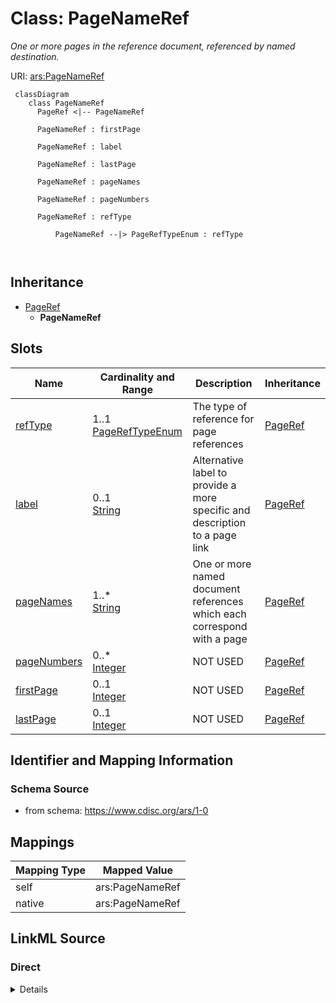 # Class: PageNameRef


_One or more pages in the reference document, referenced by named destination._





URI: [ars:PageNameRef](https://www.cdisc.org/ars/1-0/PageNameRef)




```mermaid
 classDiagram
    class PageNameRef
      PageRef <|-- PageNameRef
      
      PageNameRef : firstPage
        
      PageNameRef : label
        
      PageNameRef : lastPage
        
      PageNameRef : pageNames
        
      PageNameRef : pageNumbers
        
      PageNameRef : refType
        
          PageNameRef --|> PageRefTypeEnum : refType
        
      
```




## Inheritance
* [PageRef](PageRef.md)
    * **PageNameRef**



## Slots

| Name | Cardinality and Range | Description | Inheritance |
| ---  | --- | --- | --- |
| [refType](refType.md) | 1..1 <br/> [PageRefTypeEnum](PageRefTypeEnum.md) | The type of reference for page references | [PageRef](PageRef.md) |
| [label](label.md) | 0..1 <br/> [String](String.md) | Alternative label to provide a more specific and description to a page link | [PageRef](PageRef.md) |
| [pageNames](pageNames.md) | 1..* <br/> [String](String.md) | One or more named document references which each correspond with a page | [PageRef](PageRef.md) |
| [pageNumbers](pageNumbers.md) | 0..* <br/> [Integer](Integer.md) | NOT USED | [PageRef](PageRef.md) |
| [firstPage](firstPage.md) | 0..1 <br/> [Integer](Integer.md) | NOT USED | [PageRef](PageRef.md) |
| [lastPage](lastPage.md) | 0..1 <br/> [Integer](Integer.md) | NOT USED | [PageRef](PageRef.md) |









## Identifier and Mapping Information







### Schema Source


* from schema: https://www.cdisc.org/ars/1-0





## Mappings

| Mapping Type | Mapped Value |
| ---  | ---  |
| self | ars:PageNameRef |
| native | ars:PageNameRef |





## LinkML Source

<!-- TODO: investigate https://stackoverflow.com/questions/37606292/how-to-create-tabbed-code-blocks-in-mkdocs-or-sphinx -->

### Direct

<details>
```yaml
name: PageNameRef
description: One or more pages in the reference document, referenced by named destination.
from_schema: https://www.cdisc.org/ars/1-0
rank: 1000
is_a: PageRef
slot_usage:
  refType:
    name: refType
    domain_of:
    - PageRef
    equals_string: NamedDestination
  pageNumbers:
    name: pageNumbers
    description: NOT USED
    domain_of:
    - PageRef
    value_presence: ABSENT
  pageNames:
    name: pageNames
    domain_of:
    - PageRef
    required: true
    value_presence: PRESENT
  firstPage:
    name: firstPage
    description: NOT USED
    domain_of:
    - PageRef
    value_presence: ABSENT
  lastPage:
    name: lastPage
    description: NOT USED
    domain_of:
    - PageRef
    value_presence: ABSENT
defining_slots:
- pageNames

```
</details>

### Induced

<details>
```yaml
name: PageNameRef
description: One or more pages in the reference document, referenced by named destination.
from_schema: https://www.cdisc.org/ars/1-0
rank: 1000
is_a: PageRef
slot_usage:
  refType:
    name: refType
    domain_of:
    - PageRef
    equals_string: NamedDestination
  pageNumbers:
    name: pageNumbers
    description: NOT USED
    domain_of:
    - PageRef
    value_presence: ABSENT
  pageNames:
    name: pageNames
    domain_of:
    - PageRef
    required: true
    value_presence: PRESENT
  firstPage:
    name: firstPage
    description: NOT USED
    domain_of:
    - PageRef
    value_presence: ABSENT
  lastPage:
    name: lastPage
    description: NOT USED
    domain_of:
    - PageRef
    value_presence: ABSENT
attributes:
  refType:
    name: refType
    description: The type of reference for page references.
    from_schema: https://www.cdisc.org/ars/1-0
    rank: 1000
    alias: refType
    owner: PageNameRef
    domain_of:
    - PageRef
    range: PageRefTypeEnum
    required: true
    equals_string: NamedDestination
  label:
    name: label
    description: Alternative label to provide a more specific and description to a
      page link.
    from_schema: https://www.cdisc.org/ars/1-0
    rank: 1000
    alias: label
    owner: PageNameRef
    domain_of:
    - AnalysisCategorization
    - AnalysisCategory
    - AnalysisMethod
    - Operation
    - AnalysisSet
    - GroupingFactor
    - Group
    - DataSubset
    - PageRef
    range: string
  pageNames:
    name: pageNames
    description: One or more named document references which each correspond with
      a page.
    from_schema: https://www.cdisc.org/ars/1-0
    rank: 1000
    multivalued: true
    alias: pageNames
    owner: PageNameRef
    domain_of:
    - PageRef
    range: string
    required: true
    value_presence: PRESENT
  pageNumbers:
    name: pageNumbers
    description: NOT USED
    from_schema: https://www.cdisc.org/ars/1-0
    rank: 1000
    multivalued: true
    alias: pageNumbers
    owner: PageNameRef
    domain_of:
    - PageRef
    range: integer
    value_presence: ABSENT
  firstPage:
    name: firstPage
    description: NOT USED
    from_schema: https://www.cdisc.org/ars/1-0
    rank: 1000
    alias: firstPage
    owner: PageNameRef
    domain_of:
    - PageRef
    range: integer
    value_presence: ABSENT
  lastPage:
    name: lastPage
    description: NOT USED
    from_schema: https://www.cdisc.org/ars/1-0
    rank: 1000
    alias: lastPage
    owner: PageNameRef
    domain_of:
    - PageRef
    range: integer
    value_presence: ABSENT
defining_slots:
- pageNames

```
</details>